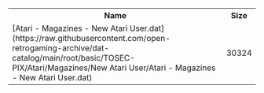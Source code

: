 <table>
<tr><th>Name</th><th>Size</th></tr>
<tr><td>[Atari - Magazines - New Atari User.dat](https://raw.githubusercontent.com/open-retrogaming-archive/dat-catalog/main/root/basic/TOSEC-PIX/Atari/Magazines/New Atari User/Atari - Magazines - New Atari User.dat)</td><td>30324</td></tr>
</table>
